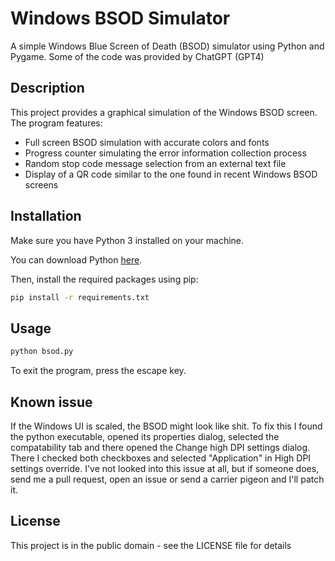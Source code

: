 # Windows BSOD Simulator

A simple Windows Blue Screen of Death (BSOD) simulator using Python and Pygame.
Some of the code was provided by ChatGPT (GPT4)

## Description

This project provides a graphical simulation of the Windows BSOD screen. The program features:

- Full screen BSOD simulation with accurate colors and fonts
- Progress counter simulating the error information collection process
- Random stop code message selection from an external text file
- Display of a QR code similar to the one found in recent Windows BSOD screens

## Installation

Make sure you have Python 3 installed on your machine. 

You can download Python [here](https://www.python.org/downloads/).

Then, install the required packages using pip:

```bash
pip install -r requirements.txt
```
## Usage
```bash
python bsod.py
```

To exit the program, press the escape key.

## Known issue
If the Windows UI is scaled, the BSOD might look like shit. To fix this I found the python executable, opened its properties dialog, selected the compatability tab and there opened the Change high DPI settings dialog. There I checked both checkboxes and selected "Application" in High DPI settings override.
I've not looked into this issue at all, but if someone does, send me a pull request, open an issue or send a carrier pigeon and I'll patch it.
## License
This project is in the public domain - see the LICENSE file for details
